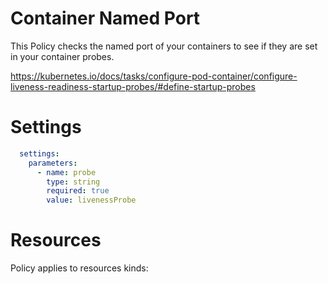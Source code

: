 # Container Named Port

This Policy checks the named port of your containers to see if they are set in your container probes. 


https://kubernetes.io/docs/tasks/configure-pod-container/configure-liveness-readiness-startup-probes/#define-startup-probes


# Settings
```yaml
  settings:
    parameters:
      - name: probe
        type: string
        required: true
        value: livenessProbe
```

# Resources
Policy applies to resources kinds:

